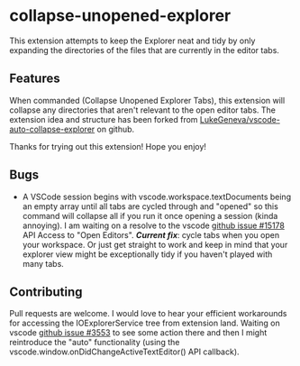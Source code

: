 # collapse-unopened-explorer

This extension attempts to keep the Explorer neat and tidy by only
expanding the directories of the files that are currently in the editor tabs. 

## Features

When commanded (Collapse Unopened Explorer Tabs), this extension will collapse any directories that aren't relevant to the open editor tabs. The extension idea and structure has been forked from [LukeGeneva/vscode-auto-collapse-explorer](https://github.com/LukeGeneva/vscode-auto-collapse-explorer) on github.  

Thanks for trying out this extension! Hope you enjoy!

## Bugs
- A VSCode session begins with vscode.workspace.textDocuments being an empty array until all tabs are cycled through and "opened" so this command will collapse all if you run it once opening a session (kinda annoying). I am waiting on a resolve to the vscode [github issue #15178](https://github.com/Microsoft/vscode/issues/15178) API Access to "Open Editors". *__Current fix__*: cycle tabs when you open your workspace. Or just get straight to work and keep in mind that your explorer view might be exceptionally tidy if you haven't played with many tabs.

## Contributing

Pull requests are welcome. I would love to hear your efficient workarounds for accessing the IOExplorerService tree from extension land. Waiting on vscode [github issue #3553](https://github.com/microsoft/vscode/issues/3553) to see some action there and then I might reintroduce the "auto" functionality (using the vscode.window.onDidChangeActiveTextEditor() API callback).
